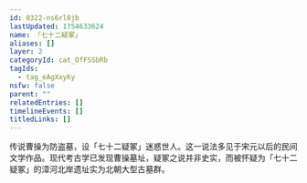 ```yaml
---
id: 0322-ns6rl0jb
lastUpdated: 1754633624
name: 「七十二疑冢」
aliases: []
layer: 2
categoryId: cat_OfFSSbRb
tagIds:
  - tag_eAgXxyKy
nsfw: false
parent: ""
relatedEntries: []
timelineEvents: []
titledLinks: []
---
```


传说曹操为防盗墓，设「七十二疑冢」迷惑世人。这一说法多见于宋元以后的民间文学作品。现代考古学已发现曹操墓址，疑冢之说并非史实，而被怀疑为「七十二疑冢」的漳河北岸遗址实为北朝大型古墓群。